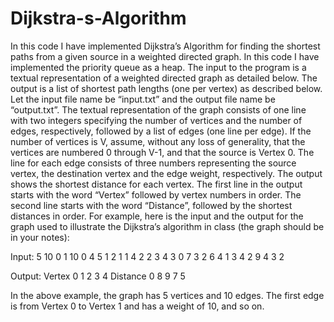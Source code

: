 # Dijkstra-s-Algorithm

In this code I have implemented Dijkstra’s Algorithm for finding the shortest paths from a given source in a weighted directed graph. In this code I have implemented the priority queue as a heap. The input to the program is a textual representation of a weighted directed graph as detailed below. The output is a list of shortest path lengths (one per vertex) as described below. Let the input file name be “input.txt” and the output file name be “output.txt”.
The textual representation of the graph consists of one line with two integers specifying the number of vertices and the number of edges, respectively, followed by a list of edges (one line per edge). If the number of vertices is V, assume, without any loss of generality, that the vertices are numbered 0 through V-1, and that the source is Vertex 0. The line for each edge consists of three numbers representing the source vertex, the destination vertex and the edge weight, respectively. 
The output shows the shortest distance for each vertex. The first line in the output starts with the word “Vertex” followed by vertex numbers in order. The second line starts with the word “Distance”, followed by the shortest distances in order.
For example, here is the input and the output for the graph used to illustrate the Dijkstra’s algorithm in class (the graph should be in your notes): 

Input:
5    10
0   1   10
0   4    5
1   2    1
1   4    2
2   3    4
3   0    7
3   2    6
4   1    3
4   2    9
4   3    2

Output: 
Vertex           0	1	2         3        4
Distance       0	8	9         7        5

In the above example, the graph has 5 vertices and 10 edges. The first edge is from Vertex 0 to Vertex 1 and has a weight of 10, and so on. 

